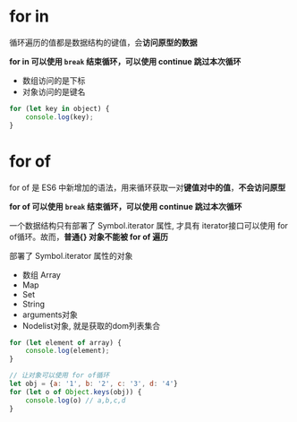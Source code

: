 # for in

循环遍历的值都是数据结构的键值，会**访问原型的数据**

**for in 可以使用 `break` 结束循环，可以使用 continue 跳过本次循环**

- 数组访问的是下标
- 对象访问的是键名

```javascript
for (let key in object) {
	console.log(key);
}
```



# for of

for of 是 ES6 中新增加的语法，用来循环获取一对**键值对中的值**，**不会访问原型**

**for of 可以使用 `break` 结束循环，可以使用 continue 跳过本次循环**

一个数据结构只有部署了 Symbol.iterator 属性, 才具有 iterator接口可以使用 for of循环。故而，**普通{} 对象不能被 for of 遍历**

部署了 Symbol.iterator 属性的对象

- 数组 Array
- Map
- Set
- String
- arguments对象
- Nodelist对象, 就是获取的dom列表集合

```javascript
for (let element of array) {
  	console.log(element);
}

// 让对象可以使用 for of循环
let obj = {a: '1', b: '2', c: '3', d: '4'}
for (let o of Object.keys(obj)) {
    console.log(o) // a,b,c,d
}
```

